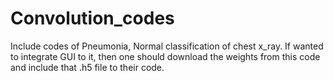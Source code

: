 # Convolution_codes
Include codes of Pneumonia, Normal classification of chest x_ray.
If wanted to integrate GUI to it, then one should download the weights from this code and include that .h5 file to their code.
